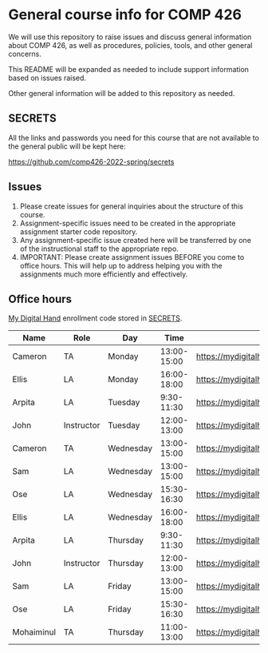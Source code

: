 # General course info for COMP 426

We will use this repository to raise issues and discuss general information about COMP 426, as well as procedures, policies, tools, and other general concerns.

This README will be expanded as needed to include support information based on issues raised. 

Other general information will be added to this repository as needed.

## SECRETS

All the links and passwords you need for this course that are not available to the general public will be kept here: 

https://github.com/comp426-2022-spring/secrets

## Issues

1. Please create issues for general inquiries about the structure of this course.
2. Assignment-specific issues need to be created in the appropriate assignment starter code repository.
3. Any assignment-specific issue created here will be transferred by one of the instructional staff to the appropriate repo.
4. IMPORTANT: Please create assignment issues BEFORE you come to office hours. This will help up to address helping you with the assignments much more efficiently and effectively.

## Office hours

[My Digital Hand](https://mydigitalhand.org/enrollment/30895) enrollment code stored in [SECRETS](https://github.com/comp426-2022-spring/secrets).

| Name | Role | Day | Time | Location |
| --- | --- | --- | --- | --- |
| Cameron | TA | Monday | 13:00-15:00 | https://mydigitalhand.org/enrollment/30895 |
| Ellis | LA | Monday | 16:00-18:00 | https://mydigitalhand.org/enrollment/30895 |
| Arpita| LA | Tuesday | 9:30-11:30| https://mydigitalhand.org/enrollment/30895 |
| John | Instructor | Tuesday | 12:00-13:00 | https://mydigitalhand.org/enrollment/30895 |
| Cameron | TA | Wednesday | 13:00-15:00 | https://mydigitalhand.org/enrollment/30895 |
| Sam | LA | Wednesday | 13:00-15:00 | https://mydigitalhand.org/enrollment/30895 |
| Ose | LA | Wednesday | 15:30-16:30 | https://mydigitalhand.org/enrollment/30895 |
| Ellis | LA | Wednesday | 16:00-18:00 | https://mydigitalhand.org/enrollment/30895 |
| Arpita | LA | Thursday | 9:30-11:30 | https://mydigitalhand.org/enrollment/30895 |
| John | Instructor | Thursday | 12:00-13:00 | https://mydigitalhand.org/enrollment/30895 |
| Sam | LA | Friday | 13:00-15:00 | https://mydigitalhand.org/enrollment/30895 |
| Ose | LA | Friday | 15:30-16:30 | https://mydigitalhand.org/enrollment/30895 |
| Mohaiminul | TA | Thursday | 11:00-13:00 | https://mydigitalhand.org/enrollment/30895 |
